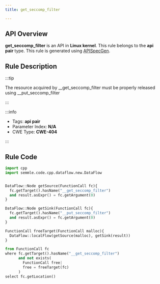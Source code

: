 ```yaml
---
title: get_seccomp_filter

---
```



## API Overview
**get_seccomp_filter** is an API in **Linux kernel**. This rule belongs to the **api pair** type. This rule is generated using [APISpecGen](../../tools/APISpecGen).
## Rule Description

:::tip

The resource acquired by __get_seccomp_filter must be properly released using __put_seccomp_filter

:::

:::info

- Tags: **api pair**
- Parameter Index: **N/A**
- CWE Type: **CWE-404**

:::

## Rule Code
```python
import cpp
import semmle.code.cpp.dataflow.new.DataFlow


DataFlow::Node getSource(FunctionCall fc){
  fc.getTarget().hasName("__get_seccomp_filter")
  and result.asExpr() = fc.getArgument(0)
}

DataFlow::Node getSink(FunctionCall fc){
  fc.getTarget().hasName("__put_seccomp_filter")
  and result.asExpr() = fc.getArgument(0)
}

FunctionCall freeTarget(FunctionCall malloc){
  DataFlow::localFlow(getSource(malloc), getSink(result))
}

from FunctionCall fc
where fc.getTarget().hasName("__get_seccomp_filter")
      and not exists(
        FunctionCall free| 
        free = freeTarget(fc)
      )
select fc.getLocation()

    
```